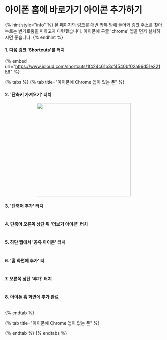 # 아이폰 홈에 바로가기 아이콘 추가하기

{% hint style="info" %}
본 페이지의 링크를 매번 카톡 방에 들어와 링크 주소를 찾아 누르는 번거로움을 피하고자 마련했습니다. 아이폰에 구글 'chrome' 앱을 먼저 설치하시면 좋습니다.
{% endhint %}

#### 1. 다음 링크 'Shortcuts'를 터치

{% embed url="https://www.icloud.com/shortcuts/1f424c61b3cf4540bf02a96d51e22156" %}

{% tabs %}
{% tab title="아이폰에 Chrome 앱이 있는 폰" %}
#### 2. '단축키 가져오기'  터치

<figure><center><img src=".gitbook/assets/KakaoTalk_20230113_211321548.jpg"  width="300" height="300" alt=""><c/enter><figcaption></figcaption></figure>

#### 3.  '단축어 추가'  터치

<figure><img src=".gitbook/assets/KakaoTalk_20230113_211321548_01.jpg" alt=""><figcaption></figcaption></figure>

#### 4.  단축어 오른쪽 상단 위 '더보기 아이콘' 터치

<figure><img src=".gitbook/assets/KakaoTalk_20230113_211321548_02.jpg" alt=""><figcaption></figcaption></figure>

#### 5.  하단 탭에서 '공유 아이콘' 터치

<figure><img src=".gitbook/assets/KakaoTalk_20230113_211321548_03 (1).jpg" alt=""><figcaption></figcaption></figure>

#### 6.  '홈 화면에 추가' 터

<figure><img src=".gitbook/assets/KakaoTalk_20230113_211321548_04.jpg" alt=""><figcaption></figcaption></figure>

#### 7.  오른쪽 상단 '추가' 터치

<figure><img src=".gitbook/assets/KakaoTalk_20230113_211321548_05.jpg" alt=""><figcaption></figcaption></figure>

#### 8. 아이폰 홈 화면에 추가 완료

<figure><img src=".gitbook/assets/KakaoTalk_20230113_211321548_06.jpg" alt=""><figcaption></figcaption></figure>
{% endtab %}

{% tab title="아이폰에 Chrome 앱이 없는 폰" %}

{% endtab %}
{% endtabs %}
